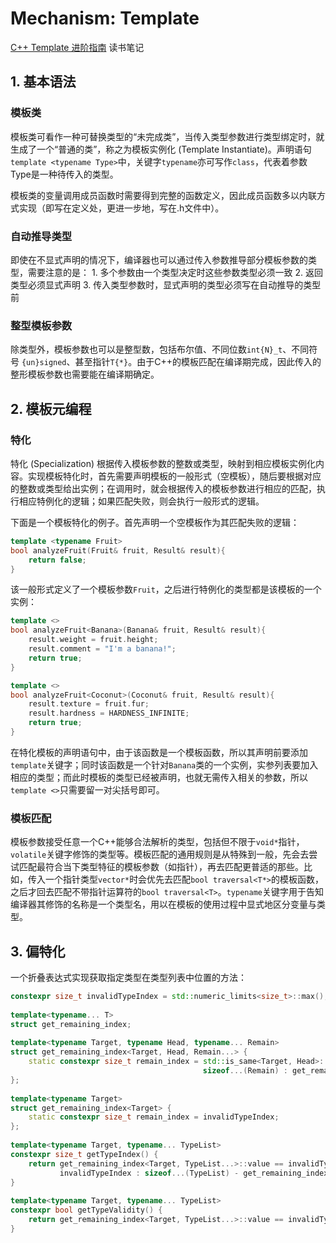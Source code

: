 
# Mechanism: Template

[C++ Template 进阶指南](https://github.com/wuye9036/CppTemplateTutorial) 读书笔记

## 1. 基本语法

### 模板类

模板类可看作一种可替换类型的“未完成类”，当传入类型参数进行类型绑定时，就生成了一个“普通的类”，称之为模板实例化 (Template Instantiate)。声明语句`template <typename Type>`中，关键字`typename`亦可写作`class`，代表着参数Type是一种待传入的类型。

模板类的变量调用成员函数时需要得到完整的函数定义，因此成员函数多以内联方式实现（即写在定义处，更进一步地，写在.h文件中）。

### 自动推导类型

即使在不显式声明的情况下，编译器也可以通过传入参数推导部分模板参数的类型，需要注意的是：
	1. 多个参数由一个类型决定时这些参数类型必须一致
	2. 返回类型必须显式声明
	3. 传入类型参数时，显式声明的类型必须写在自动推导的类型前

### 整型模板参数

除类型外，模板参数也可以是整型数，包括布尔值、不同位数`int{N}_t`、不同符号 `{un}signed`、甚至指针`T{*}`。由于C++的模板匹配在编译期完成，因此传入的整形模板参数也需要能在编译期确定。

## 2. 模板元编程

### 特化

特化 (Specialization) 根据传入模板参数的整数或类型，映射到相应模板实例化内容。实现模板特化时，首先需要声明模板的一般形式（空模板），随后要根据对应的整数或类型给出实例；在调用时，就会根据传入的模板参数进行相应的匹配，执行相应特例化的逻辑；如果匹配失败，则会执行一般形式的逻辑。

下面是一个模板特化的例子。首先声明一个空模板作为其匹配失败的逻辑：

```C++
template <typename Fruit>
bool analyzeFruit(Fruit& fruit, Result& result){
	return false;
}
```

该一般形式定义了一个模板参数`Fruit`，之后进行特例化的类型都是该模板的一个实例：

```C++
template <>
bool analyzeFruit<Banana>(Banana& fruit, Result& result){
	result.weight = fruit.height;
	result.comment = "I'm a banana!";
	return true;
}

template <>
bool analyzeFruit<Coconut>(Coconut& fruit, Result& result){
	result.texture = fruit.fur;
	result.hardness = HARDNESS_INFINITE;
	return true;
}
```

在特化模板的声明语句中，由于该函数是一个模板函数，所以其声明前要添加`template`关键字；同时该函数是一个针对`Banana`类的一个实例，实参列表要加入相应的类型；而此时模板的类型已经被声明，也就无需传入相关的参数，所以`template <>`只需要留一对尖括号即可。

### 模板匹配

模板参数接受任意一个C++能够合法解析的类型，包括但不限于`void*`指针，`volatile`关键字修饰的类型等。模板匹配的通用规则是从特殊到一般，先会去尝试匹配最符合当下类型特征的模板参数（如指针），再去匹配更普适的那些。比如，传入一个指针类型`vector*`时会优先去匹配`bool traversal<T*>`的模板函数，之后才回去匹配不带指针运算符的`bool traversal<T>`。`typename`关键字用于告知编译器其修饰的名称是一个类型名，用以在模板的使用过程中显式地区分变量与类型。

## 3. 偏特化

一个折叠表达式实现获取指定类型在类型列表中位置的方法：

``` c++
constexpr size_t invalidTypeIndex = std::numeric_limits<size_t>::max();  
  
template<typename... T>  
struct get_remaining_index;  
  
template<typename Target, typename Head, typename... Remain>  
struct get_remaining_index<Target, Head, Remain...> {  
    static constexpr size_t remain_index = std::is_same<Target, Head>::value ?  
                                           sizeof...(Remain) : get_remaining_index<Target, Remain...>::value;  
};  
  
template<typename Target>  
struct get_remaining_index<Target> {  
    static constexpr size_t remain_index = invalidTypeIndex;  
};  
  
template<typename Target, typename... TypeList>  
constexpr size_t getTypeIndex() {  
    return get_remaining_index<Target, TypeList...>::value == invalidTypeIndex ?  
           invalidTypeIndex : sizeof...(TypeList) - get_remaining_index<Target, TypeList...>::value - 1;  
}  
  
template<typename Target, typename... TypeList>  
constexpr bool getTypeValidity() {  
    return get_remaining_index<Target, TypeList...>::value == invalidTypeIndex;  
}
```
